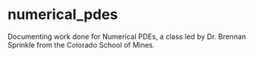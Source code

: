 # numerical_pdes
Documenting work done for Numerical PDEs, a class led by Dr. Brennan Sprinkle from the Colorado School of Mines.
